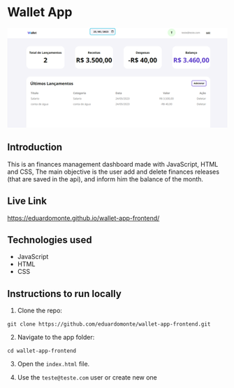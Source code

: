 # Wallet App

<img src="https://github.com/eduardomonte/wallet-app-frontend/blob/master/src/img/wallet-app.png" alt="Wallet Preview" height="228" width="678">

## Introduction

This is an finances management dashboard made with JavaScript, HTML and CSS, The main objective is the user add and delete finances releases (that are saved in the api), and inform him the balance of the month.

## Live Link
https://eduardomonte.github.io/wallet-app-frontend/

## Technologies used

- JavaScript
- HTML
- CSS

## Instructions to run locally
1. Clone the repo:

```
git clone https://github.com/eduardomonte/wallet-app-frontend.git
```

2. Navigate to the app folder:

```
cd wallet-app-frontend
```
3. Open the `index.html` file.

4. Use the `teste@teste.com` user or create new one
